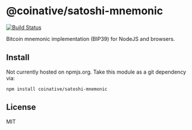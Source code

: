 # @coinative/satoshi-mnemonic

[![Build Status](https://travis-ci.org/coinative/satoshi-mnemonic.svg?branch=master)](https://travis-ci.org/coinative/satoshi-mnemonic)

Bitcoin mnemonic implementation (BIP39) for NodeJS and browsers.

## Install

Not currently hosted on npmjs.org. Take this module as a git dependency via:

```
npm install coinative/satoshi-mnemonic
```

## License

MIT
